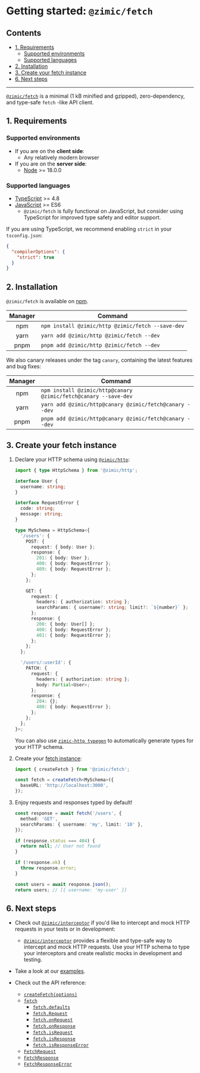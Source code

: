 # Getting started: `@zimic/fetch` <!-- omit from toc -->

## Contents <!-- omit from toc -->

- [1. Requirements](#1-requirements)
  - [Supported environments](#supported-environments)
  - [Supported languages](#supported-languages)
- [2. Installation](#2-installation)
- [3. Create your fetch instance](#3-create-your-fetch-instance)
- [6. Next steps](#6-next-steps)

---

[`@zimic/fetch`](../../packages/zimic-fetch) is a minimal (1 kB minified and gzipped), zero-dependency, and type-safe
`fetch` -like API client.

## 1. Requirements

### Supported environments

- If you are on the **client side**:
  - Any relatively modern browser
- If you are on the **server side**:
  - [Node](https://nodejs.org) >= 18.0.0

### Supported languages

- [TypeScript](https://www.typescriptlang.org) >= 4.8
- [JavaScript](https://developer.mozilla.org/docs/Web/JavaScript) >= ES6
  - `@zimic/fetch` is fully functional on JavaScript, but consider using TypeScript for improved type safety and editor
    support.

If you are using TypeScript, we recommend enabling `strict` in your `tsconfig.json`:

```json
{
  "compilerOptions": {
    "strict": true
  }
}
```

## 2. Installation

`@zimic/fetch` is available on [npm](https://www.npmjs.com/package/@zimic/fetch).

| Manager | Command                                           |
| :-----: | ------------------------------------------------- |
|   npm   | `npm install @zimic/http @zimic/fetch --save-dev` |
|  yarn   | `yarn add @zimic/http @zimic/fetch --dev`         |
|  pnpm   | `pnpm add @zimic/http @zimic/fetch --dev`         |

We also canary releases under the tag `canary`, containing the latest features and bug fixes:

| Manager | Command                                                         |
| :-----: | --------------------------------------------------------------- |
|   npm   | `npm install @zimic/http@canary @zimic/fetch@canary --save-dev` |
|  yarn   | `yarn add @zimic/http@canary @zimic/fetch@canary --dev`         |
|  pnpm   | `pnpm add @zimic/http@canary @zimic/fetch@canary --dev`         |

## 3. Create your fetch instance

1.  Declare your HTTP schema using [`@zimic/http`](https://github.com/zimicjs/zimic/wiki/api‐zimic‐http):

    ```ts
    import { type HttpSchema } from '@zimic/http';

    interface User {
      username: string;
    }

    interface RequestError {
      code: string;
      message: string;
    }

    type MySchema = HttpSchema<{
      '/users': {
        POST: {
          request: { body: User };
          response: {
            201: { body: User };
            400: { body: RequestError };
            409: { body: RequestError };
          };
        };

        GET: {
          request: {
            headers: { authorization: string };
            searchParams: { username?: string; limit?: `${number}` };
          };
          response: {
            200: { body: User[] };
            400: { body: RequestError };
            401: { body: RequestError };
          };
        };
      };

      '/users/:userId': {
        PATCH: {
          request: {
            headers: { authorization: string };
            body: Partial<User>;
          };
          response: {
            204: {};
            400: { body: RequestError };
          };
        };
      };
    }>;
    ```

    You can also use [`zimic-http typegen`](cli‐zimic‐typegen) to automatically generate types for your HTTP schema.

2.  Create your [fetch instance](https://github.com/zimicjs/zimic/wiki/api‐zimic‐fetch#createfetchoptions):

    ```ts
    import { createFetch } from '@zimic/fetch';

    const fetch = createFetch<MySchema>({
      baseURL: 'http://localhost:3000',
    });
    ```

3.  Enjoy requests and responses typed by default!

    ```ts
    const response = await fetch('/users', {
      method: 'GET',
      searchParams: { username: 'my', limit: '10' },
    });

    if (response.status === 404) {
      return null; // User not found
    }

    if (!response.ok) {
      throw response.error;
    }

    const users = await response.json();
    return users; // [{ username: 'my-user' }]
    ```

## 6. Next steps

- Check out [`@zimic/interceptor`](../../packages/zimic-interceptor) if you'd like to intercept and mock HTTP requests
  in your tests or in development:

  - [`@zimic/interceptor`](../../packages/zimic-interceptor) provides a flexible and type-safe way to intercept and mock
    HTTP requests. Use your HTTP schema to type your interceptors and create realistic mocks in development and testing.

- Take a look at our [examples](../../examples/README.md).

- Check out the API reference:

  - [`createFetch(options)`](api‐zimic‐fetch#createfetchoptions)
  - [`fetch`](api‐zimic‐fetch#fetch)
    - [`fetch.defaults`](api‐zimic‐fetch#fetchdefaults)
    - [`fetch.Request`](api‐zimic‐fetch#fetchRequest)
    - [`fetch.onRequest`](api‐zimic‐fetch#fetchonRequest)
    - [`fetch.onResponse`](api‐zimic‐fetch#fetchonResponse)
    - [`fetch.isRequest`](api‐zimic‐fetch#fetchisRequest)
    - [`fetch.isResponse`](api‐zimic‐fetch#isResponse)
    - [`fetch.isResponseError`](api‐zimic‐fetch#isResponseError)
  - [`FetchRequest`](api‐zimic‐fetch#fetchrequest)
  - [`FetchResponse`](api‐zimic‐fetch#fetchresponse)
  - [`FetchResponseError`](api‐zimic‐fetch#fetchresponseerror)
